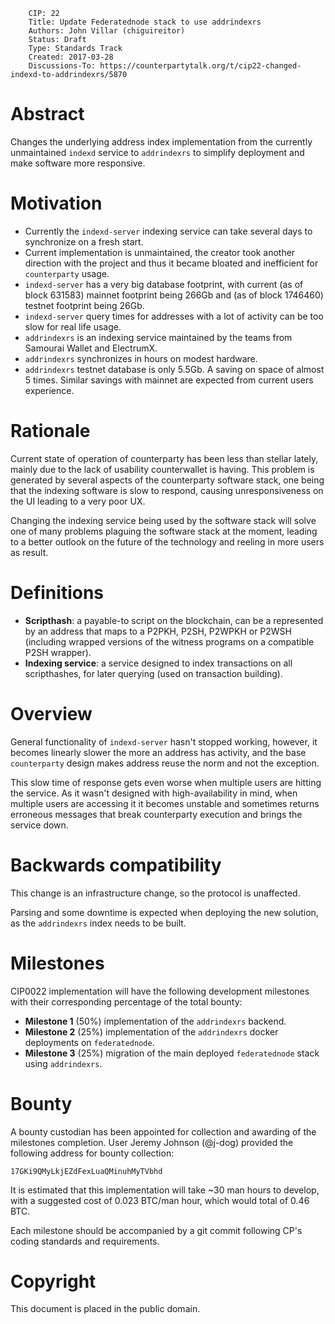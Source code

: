         CIP: 22
        Title: Update Federatednode stack to use addrindexrs
        Authors: John Villar (chiguireitor)
        Status: Draft
        Type: Standards Track
        Created: 2017-03-28
        Discussions-To: https://counterpartytalk.org/t/cip22-changed-indexd-to-addrindexrs/5870

# Abstract

Changes the underlying address index implementation from the currently unmaintained `indexd` service to `addrindexrs` to simplify deployment and make software more responsive.

# Motivation

 * Currently the `indexd-server` indexing service can take several days to synchronize on a fresh start.
 * Current implementation is unmaintained, the creator took another direction with the project and thus it became bloated and inefficient for `counterparty` usage.
 * `indexd-server` has a very big database footprint, with current (as of block 631583) mainnet footprint being 266Gb and (as of block 1746460) testnet footprint being 26Gb.
 * `indexd-server` query times for addresses with a lot of activity can be too slow for real life usage.
 * `addrindexrs` is an indexing service maintained by the teams from Samourai Wallet and ElectrumX.
 * `addrindexrs` synchronizes in hours on modest hardware.
 * `addrindexrs` testnet database is only 5.5Gb. A saving on space of almost 5 times. Similar savings with mainnet are expected from current users experience.

# Rationale

Current state of operation of counterparty has been less than stellar lately, mainly due to the lack of usability counterwallet is having. This problem is generated by several aspects of the counterparty software stack, one being that the indexing software is slow to respond, causing unresponsiveness on the UI leading to a very poor UX.

Changing the indexing service being used by the software stack will solve one of many problems plaguing the software stack at the moment, leading to a better outlook on the future of the technology and reeling in more users as result.

# Definitions

 * **Scripthash**: a payable-to script on the blockchain, can be a represented by an address that maps to a P2PKH, P2SH, P2WPKH or P2WSH (including wrapped versions of the witness programs on a compatible P2SH wrapper).
 * **Indexing service**: a service designed to index transactions on all scripthashes, for later querying (used on transaction building).

# Overview

General functionality of `indexd-server` hasn't stopped working, however, it becomes linearly slower the more an address has activity, and the base `counterparty` design makes address reuse the norm and not the exception.

This slow time of response gets even worse when multiple users are hitting the service. As it wasn't designed with high-availability in mind, when multiple users are accessing it it becomes unstable and sometimes returns erroneous messages that break counterparty execution and brings the service down.

# Backwards compatibility

This change is an infrastructure change, so the protocol is unaffected.

Parsing and some downtime is expected when deploying the new solution, as the `addrindexrs` index needs to be built.

# Milestones

CIP0022 implementation will have the following development milestones with their
corresponding percentage of the total bounty:

 * **Milestone 1** (50%) implementation of the `addrindexrs` backend.
 * **Milestone 2** (25%) implementation of the `addrindexrs` docker deployments on `federatednode`.
 * **Milestone 3** (25%) migration of the main deployed `federatednode` stack using `addrindexrs`.


# Bounty

A bounty custodian has been appointed for collection and awarding of the
milestones completion. User Jeremy Johnson (@j-dog) provided the following
address for bounty collection:

    17GKi9QMyLkjEZdFexLuaQMinuhMyTVbhd

It is estimated that this implementation will take ~30 man hours to develop,
with a suggested cost of 0.023 BTC/man hour, which would total of 0.46 BTC.

Each milestone should be accompanied by a git commit following CP's coding
standards and requirements.


# Copyright

This document is placed in the public domain.
